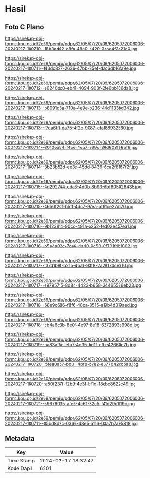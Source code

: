 # Hasil

## Foto C Plano

https://sirekap-obj-formc.kpu.go.id/2e69/pemilu/pdpr/62/05/07/20/06/6205072006006-20240217-180710--15b3ad62-c8fa-48e9-a429-3cae4f3a21e0.jpg

https://sirekap-obj-formc.kpu.go.id/2e69/pemilu/pdpr/62/05/07/20/06/6205072006006-20240217-180711--f43dc827-2636-47bb-85ef-dac6db16fa9e.jpg

https://sirekap-obj-formc.kpu.go.id/2e69/pemilu/pdpr/62/05/07/20/06/6205072006006-20240217-180712--e6240dc0-eb41-4094-903f-2fe6bb106da8.jpg

https://sirekap-obj-formc.kpu.go.id/2e69/pemilu/pdpr/62/05/07/20/06/6205072006006-20240217-180713--b8091d3a-710a-4e9e-b236-44d1133bd342.jpg

https://sirekap-obj-formc.kpu.go.id/2e69/pemilu/pdpr/62/05/07/20/06/6205072006006-20240217-180713--f7ea6fff-da75-4f2c-9087-cfaf88932560.jpg

https://sirekap-obj-formc.kpu.go.id/2e69/pemilu/pdpr/62/05/07/20/06/6205072006006-20240217-180714--3010eab4-f4ce-4ea7-a69c-36d608f56bf9.jpg

https://sirekap-obj-formc.kpu.go.id/2e69/pemilu/pdpr/62/05/07/20/06/6205072006006-20240217-180714--3b23b52d-ee3e-45dd-8436-6ca2f8167f2f.jpg

https://sirekap-obj-formc.kpu.go.id/2e69/pemilu/pdpr/62/05/07/20/06/6205072006006-20240217-180715--4d292744-cda6-4d0b-8b93-6bf605026435.jpg

https://sirekap-obj-formc.kpu.go.id/2e69/pemilu/pdpr/62/05/07/20/06/6205072006006-20240217-180715--4650f20f-b5ff-4dc7-97ea-af91ce27d170.jpg

https://sirekap-obj-formc.kpu.go.id/2e69/pemilu/pdpr/62/05/07/20/06/6205072006006-20240217-180716--9b1238f4-90cd-491a-a252-fed02e457ea1.jpg

https://sirekap-obj-formc.kpu.go.id/2e69/pemilu/pdpr/62/05/07/20/06/6205072006006-20240217-180716--b5e4a02c-7ce6-4a40-9c50-0f701f4b1002.jpg

https://sirekap-obj-formc.kpu.go.id/2e69/pemilu/pdpr/62/05/07/20/06/6205072006006-20240217-180717--f37d1b8f-b215-4ba1-93f8-2a28174ce910.jpg

https://sirekap-obj-formc.kpu.go.id/2e69/pemilu/pdpr/62/05/07/20/06/6205072006006-20240217-180717--e97957f5-8d84-4423-b658-34465586eb23.jpg

https://sirekap-obj-formc.kpu.go.id/2e69/pemilu/pdpr/62/05/07/20/06/6205072006006-20240217-180718--68e9c686-f8f6-48ca-8515-a19b4d319aed.jpg

https://sirekap-obj-formc.kpu.go.id/2e69/pemilu/pdpr/62/05/07/20/06/6205072006006-20240217-180718--cb4a6c3b-8e0f-4e97-8e18-6272893e998d.jpg

https://sirekap-obj-formc.kpu.go.id/2e69/pemilu/pdpr/62/05/07/20/06/6205072006006-20240217-180719--ba83af5c-efa7-4d35-bd1f-cfbe42660c7b.jpg

https://sirekap-obj-formc.kpu.go.id/2e69/pemilu/pdpr/62/05/07/20/06/6205072006006-20240217-180720--5fea0a57-bd01-4bf8-b7e2-e377642cc5a8.jpg

https://sirekap-obj-formc.kpu.go.id/2e69/pemilu/pdpr/62/05/07/20/06/6205072006006-20240217-180720--a50f237f-f2b9-4e3f-bf1d-18ebc8622c49.jpg

https://sirekap-obj-formc.kpu.go.id/2e69/pemilu/pdpr/62/05/07/20/06/6205072006006-20240217-180721--59676035-afe6-4c61-82c5-f41d29c1f19c.jpg

https://sirekap-obj-formc.kpu.go.id/2e69/pemilu/pdpr/62/05/07/20/06/6205072006006-20240217-180711--05bd8d2c-0366-48e5-a116-03a7b7a95818.jpg


## Metadata

| Key        | Value               |
| ---------- | ------------------- |
| Time Stamp | 2024-02-17 18:32:47 |
| Kode Dapil | 6201                |



